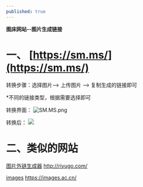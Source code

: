 ```yaml
---
published: true
---
```

**图床网站--图片生成链接**
# 一、 [https://sm.ms/](https://sm.ms/)
转换步骤：选择图片--> 上传图片 --> 复制生成的链接即可

*不同的链接类型，根据需要选择即可

转换界面：
![SM.MS.png](https://i.loli.net/2020/10/08/fJACeFYST7LKtr9.png)

转换后：
![](http://riyugo.com/i/2020/10/08/vuqsdx.png)

# 二、类似的网站
[图片外链生成器](http://riyugo.com/)
http://riyugo.com/

[images](https://images.ac.cn/)
https://images.ac.cn/